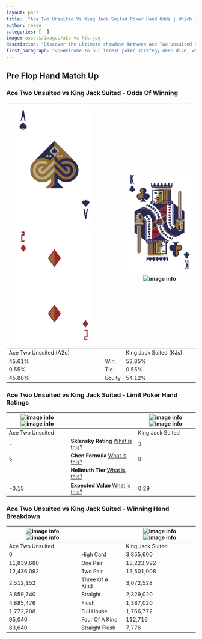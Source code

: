```yaml
---
layout: post
title:  "Ace Two Unsuited Vs King Jack Suited Poker Hand Odds | Which Is The Better Hand In Poker? A Complete Guide"
author: reece
categories: [  ]
image: assets/images/a2o-vs-kjs.jpg
description: "Discover the ultimate showdown between Ace Two Unsuited and King Jack Suited in poker! Uncover the odds, strategies, and scenarios where one hand triumphs over the other. Get ready to up your poker game with this thrilling analysis."
first_paragraph: "<p>Welcome to our latest poker strategy deep dive, where we're pitting two distinct hands against each other in a high-stakes showdown: Ace Two Unsuited vs King Jack Suited.</p><p>In the dynamic world of poker, every decision counts, and knowing which hand holds the upper hand is key to your success at the table.</p><p>In this article, we'll dissect these two hands, explore the scenarios where one dominates the other, and equip you with the knowledge to make strategic choices that can tip the odds in your favor.</p><p>Get ready to unravel the intriguing dynamics of these poker hands and elevate your game to new heights.</p>"
---
```




[comment]: # (sp0)

## Pre Flop Hand Match Up

<div class="table hand-ratings" markdown="1"> 



### Ace Two Unsuited vs King Jack Suited - Odds Of Winning


    
| ![image info](assets/images/hand1/a.png) ![image info](assets/images/hand1/2o.png) |  | ![image info](assets/images/hand2/k.png) ![image info](assets/images/hand2/js.png) |
| -------- | -------- | -------- |
| Ace Two Unsuited (A2o) |  | King Jack Suited (KJs) |
| 45.61% | Win | 53.85% |
| 0.55% | Tie | 0.55% |
| 45.88% | Equity | 54.12% |




[comment]: # (sp1)



### Ace Two Unsuited vs King Jack Suited - Limit Poker Hand Ratings


    
| ![image info](https://www.riverpairs.com/assets/images/hand1/a.png) ![image info](https://www.riverpairs.com/assets/images/hand1/2o.png) |  | ![image info](https://www.riverpairs.com/assets/images/hand2/k.png) ![image info](https://www.riverpairs.com/assets/images/hand2/js.png) |
| -------- | -------- | -------- |
| Ace Two Unsuited |  | King Jack Suited |
| - | **Sklansky Rating** [What is this?](/sklansky-rating-explained) | 3 |
| 5 | **Chen Formula** [What is this?](/chen-formula-explained) | 8 |
| - | **Hellmuth Tier** [What is this?](/Hellmuth-tier-explained) | - |
| -0.15 | **Expected Value** [What is this?](/expected-value-explained) | 0.29 |




[comment]: # (sp2)



### Ace Two Unsuited vs King Jack Suited - Winning Hand Breakdown


    
| ![image info](https://www.riverpairs.com/assets/images/hand1/a.png) ![image info](https://www.riverpairs.com/assets/images/hand1/2o.png) |  | ![image info](https://www.riverpairs.com/assets/images/hand2/k.png) ![image info](https://www.riverpairs.com/assets/images/hand2/js.png) |
| -------- | -------- | -------- |
| Ace Two Unsuited |  | King Jack Suited |
| 0 | High Card | 3,855,600 |
| 11,839,680 | One Pair | 18,223,992 |
| 12,436,092 | Two Pair | 13,501,008 |
| 2,512,152 | Three Of A Kind | 3,072,528 |
| 3,859,740 | Straight | 2,329,020 |
| 4,885,476 | Flush | 1,387,020 |
| 1,772,208 | Full House | 1,766,772 |
| 95,040 | Four Of A Kind | 112,716 |
| 83,640 | Straight Flush | 7,776 |




[comment]: # (sp3)



</div>

[comment]: # (sp4)



[comment]: # (sp5)

